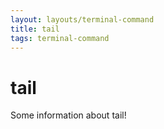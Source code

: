 ```yaml
---
layout: layouts/terminal-command
title: tail
tags: terminal-command
---
```


# tail

Some information about tail!